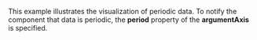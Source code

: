 This example illustrates the visualization of&nbsp;periodic data. To&nbsp;notify the component that data is&nbsp;periodic, the **period** property of&nbsp;the **argumentAxis** is&nbsp;specified.
<!--split-->